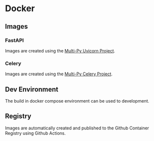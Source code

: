 # Docker

## Images



### FastAPI

Images are created using the [Multi-Py Uvicorn Project](https://github.com/multi-py/python-uvicorn).





### Celery

Images are created using the [Multi-Py Celery Project](https://github.com/multi-py/python-celery).



## Dev Environment

The build in docker compose environment can be used to development.



## Registry

Images are automatically created and published to the Github Container Registry using Github Actions.


